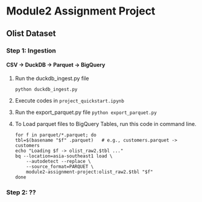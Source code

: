 # Module2 Assignment Project
## Olist Dataset



### Step 1: Ingestion
#### CSV -> DuckDB -> Parquet -> BigQuery

1. Run the duckdb_ingest.py file

    ```python duckdb_ingest.py```

2. Execute codes in `project_quickstart.ipynb`

3. Run the export_parquet.py file
    ```python export_parquet.py```

4. To Load parquet files to BigQuery Tables, run this code in command line.
    ```
    for f in parquet/*.parquet; do
    tbl=$(basename "$f" .parquet)   # e.g., customers.parquet -> customers
    echo "Loading $f -> olist_raw2.$tbl ..."
    bq --location=asia-southeast1 load \
        --autodetect --replace \
        --source_format=PARQUET \
        module2-assignment-project:olist_raw2.$tbl "$f"
    done
    ```

### Step 2: ??